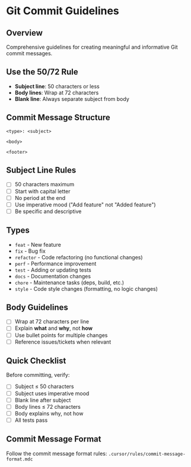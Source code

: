 # Git Commit Guidelines

## Overview

Comprehensive guidelines for creating meaningful and informative Git commit messages.

## Use the 50/72 Rule

- **Subject line**: 50 characters or less
- **Body lines**: Wrap at 72 characters
- **Blank line**: Always separate subject from body

## Commit Message Structure

```
<type>: <subject>

<body>

<footer>
```

## Subject Line Rules

- [ ] 50 characters maximum
- [ ] Start with capital letter
- [ ] No period at the end
- [ ] Use imperative mood ("Add feature" not "Added feature")
- [ ] Be specific and descriptive

## Types

- `feat` - New feature
- `fix` - Bug fix
- `refactor` - Code refactoring (no functional changes)
- `perf` - Performance improvement
- `test` - Adding or updating tests
- `docs` - Documentation changes
- `chore` - Maintenance tasks (deps, build, etc.)
- `style` - Code style changes (formatting, no logic changes)

## Body Guidelines

- [ ] Wrap at 72 characters per line
- [ ] Explain **what** and **why**, not **how**
- [ ] Use bullet points for multiple changes
- [ ] Reference issues/tickets when relevant

## Quick Checklist

Before committing, verify:

- [ ] Subject ≤ 50 characters
- [ ] Subject uses imperative mood
- [ ] Blank line after subject
- [ ] Body lines ≤ 72 characters
- [ ] Body explains why, not how
- [ ] All tests pass

## Commit Message Format

Follow the commit message format rules: `.cursor/rules/commit-message-format.mdc`
